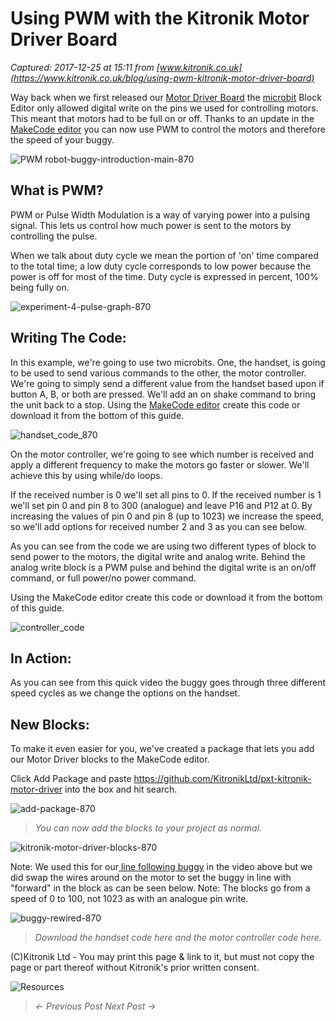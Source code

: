 # Using PWM with the Kitronik Motor Driver Board

_Captured: 2017-12-25 at 15:11 from [www.kitronik.co.uk](https://www.kitronik.co.uk/blog/using-pwm-kitronik-motor-driver-board)_

Way back when we first released our [Motor Driver Board](https://www.kitronik.co.uk/5620-motor-driver-board-for-the-bbc-microbit-v2.html) the [microbit](https://www.kitronik.co.uk/microbit.html) Block Editor only allowed digital write on the pins we used for controlling motors. This meant that motors had to be full on or off. Thanks to an update in the [MakeCode editor](https://pxt.microbit.org/) you can now use PWM to control the motors and therefore the speed of your buggy.

![PWM robot-buggy-introduction-main-870](https://www.kitronik.co.uk/wp/wp-content/uploads/2017/04/robot-buggy-introduction-main-870.jpg)

## What is PWM?

PWM or Pulse Width Modulation is a way of varying power into a pulsing signal. This lets us control how much power is sent to the motors by controlling the pulse.

When we talk about duty cycle we mean the portion of 'on' time compared to the total time; a low duty cycle corresponds to low power because the power is off for most of the time. Duty cycle is expressed in percent, 100% being fully on.

![experiment-4-pulse-graph-870](https://www.kitronik.co.uk/wp/wp-content/uploads/2016/04/experiment-4-pulse-graph-870-.jpg)

## Writing The Code:

In this example, we're going to use two microbits. One, the handset, is going to be used to send various commands to the other, the motor controller. We're going to simply send a different value from the handset based upon if button A, B, or both are pressed. We'll add an on shake command to bring the unit back to a stop. Using the [MakeCode editor](https://pxt.microbit.org/) create this code or download it from the bottom of this guide.

![handset_code_870](https://www.kitronik.co.uk/wp/wp-content/uploads/2017/05/handset_code_870.jpg)

On the motor controller, we're going to see which number is received and apply a different frequency to make the motors go faster or slower. We'll achieve this by using while/do loops.

If the received number is 0 we'll set all pins to 0. If the received number is 1 we'll set pin 0 and pin 8 to 300 (analogue) and leave P16 and P12 at 0. By increasing the values of pin 0 and pin 8 (up to 1023) we increase the speed, so we'll add options for received number 2 and 3 as you can see below.

As you can see from the code we are using two different types of block to send power to the motors, the digital write and analog write. Behind the analog write block is a PWM pulse and behind the digital write is an on/off command, or full power/no power command.

Using the MakeCode editor create this code or download it from the bottom of this guide.

![controller_code](https://www.kitronik.co.uk/wp/wp-content/uploads/2017/05/controller_code.jpg)

## In Action:

As you can see from this quick video the buggy goes through three different speed cycles as we change the options on the handset.

>

## New Blocks:

To make it even easier for you, we've created a package that lets you add our Motor Driver blocks to the MakeCode editor.

Click Add Package and paste https://github.com/KitronikLtd/pxt-kitronik-motor-driver into the box and hit search.

![add-package-870](https://www.kitronik.co.uk/wp/wp-content/uploads/2017/05/add-package-870.jpg)

> _You can now add the blocks to your project as normal._

![kitronik-motor-driver-blocks-870](https://www.kitronik.co.uk/wp/wp-content/uploads/2017/05/kitronik-motor-driver-blocks-870.jpg)

Note: We used this for our[ line following buggy](https://www.kitronik.co.uk/5604-line-following-buggy-for-the-bbc-microbit.html) in the video above but we did swap the wires around on the motor to set the buggy in line with "forward" in the block as can be seen below. Note: The blocks go from a speed of 0 to 100, not 1023 as with an analogue pin write.

![buggy-rewired-870](https://www.kitronik.co.uk/wp/wp-content/uploads/2017/05/buggy-rewired-870.jpg)

> _Download the handset code here and the motor controller code here._

(C)Kitronik Ltd - You may print this page & link to it, but must not copy the page or part thereof without Kitronik's prior written consent.

![Resources](https://www.kitronik.co.uk/img/banners/resources.png)

> _<- Previous Post Next Post ->_
